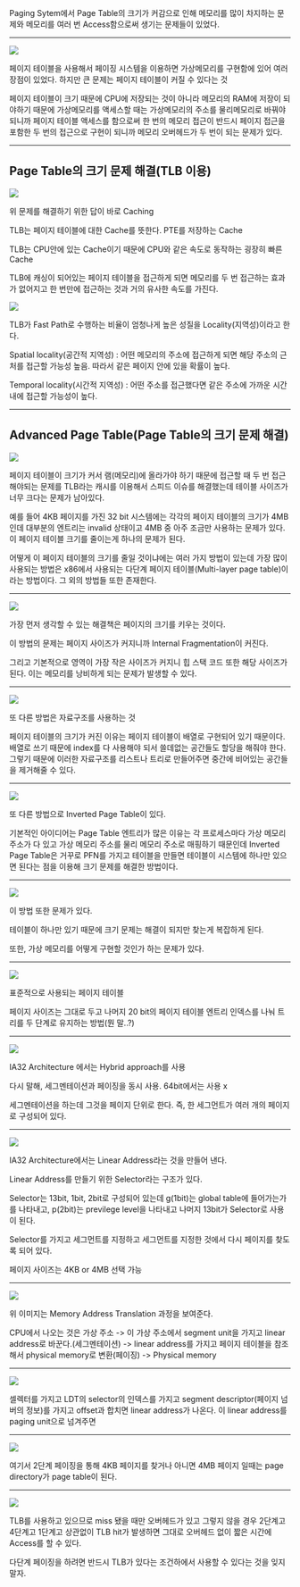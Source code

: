 Paging Sytem에서 Page Table의 크기가 커감으로 인해 메모리를 많이 차지하는 문제와 메모리를 여러 번 Access함으로써 생기는 문제들이 있었다.

----

<img src="./images/virtualmemory57.png" />

페이지 테이블을 사용해서 페이징 시스템을 이용하면 가상메모리를 구현함에 있어 여러 장점이 있었다. 하지만 큰 문제는 페이지 테이블이 커질 수 있다는 것

페이지 테이블이 크기 때문에 CPU에 저장되는 것이 아니라 메모리의 RAM에 저장이 되야하기 때문에 가상메모리를 액세스할 때는 가상메모리의 주소를 물리메모리로 바꿔야 되니까 페이지 테이블 액세스를 함으로써 한 번의 메모리 접근이 반드시 페이지 접근을 포함한 두 번의 접근으로 구현이 되니까 메모리 오버헤드가 두 번이 되는 문제가 있다.

----

## Page Table의 크기 문제 해결(TLB 이용)

<img src="./images/virtualmemory58.png" />

위 문제를 해결하기 위한 답이 바로 Caching

TLB는 페이지 테이블에 대한 Cache를 뜻한다. PTE를 저장하는 Cache

TLB는 CPU안에 있는 Cache이기 때문에 CPU와 같은 속도로 동작하는 굉장히 빠른 Cache

TLB에 캐싱이 되어있는 페이지 테이블을 접근하게 되면 메모리를 두 번 접근하는 효과가 없어지고 한 번만에 접근하는 것과 거의 유사한 속도를 가진다.



<img src="./images/virtualmemory59.png" />

TLB가 Fast Path로 수행하는 비율이 엄청나게 높은 성질을 Locality(지역성)이라고 한다.

Spatial locality(공간적 지역성) : 어떤 메모리의 주소에 접근하게 되면 해당 주소의 근처를 접근할 가능성 높음. 따라서 같은 페이지 안에 있을 확률이 높다.

Temporal locality(시간적 지역성) : 어떤 주소를 접근했다면 같은 주소에 가까운 시간 내에 접근할 가능성이 높다.

----

## Advanced Page Table(Page Table의 크기 문제 해결)

<img src="./images/virtualmemory60.png" />

페이지 테이블이 크기가 커서 램(메모리)에 올라가야 하기 때문에 접근할 때 두 번 접근해야되는 문제를 TLB라는 캐시를 이용해서 스피드 이슈를 해결했는데 테이블 사이즈가 너무 크다는 문제가 남아있다.

예를 들어 4KB 페이지를 가진 32 bit 시스템에는 각각의 페이지 테이블의 크기가 4MB인데 대부분의 엔트리는 invalid 상태이고 4MB 중 아주 조금만 사용하는 문제가 있다. 이 페이지 테이블 크기를 줄이는게 하나의 문제가 된다.

어떻게 이 페이지 테이블의 크기를 줄일 것이냐에는 여러 가지 방법이 있는데 가장 많이 사용되는 방법은 x86에서 사용되는 다단계 페이지 테이블(Multi-layer page table)이라는 방법이다. 그 외의 방법들 또한 존재한다.

----

<img src="./images/virtualmemory61.png" />

가장 먼저 생각할 수 있는 해결책은 페이지의 크기를 키우는 것이다.

이 방법의 문제는 페이지 사이즈가 커지니까 Internal Fragmentation이 커진다. 

그리고 기본적으로 영역이 가장 작은 사이즈가 커지니 힙 스택 코드 또한 해당 사이즈가 된다. 이는 메모리를 낭비하게 되는 문제가 발생할 수 있다.

----

<img src="./images/virtualmemory62.png" />

또 다른 방법은 자료구조를 사용하는 것

페이지 테이블의 크기가 커진 이유는 페이지 테이블이 배열로 구현되어 있기 때문이다. 배열로 쓰기 때문에 index를 다 사용해야 되서 쓸데없는 공간들도 할당을 해줘야 한다. 그렇기 때문에 이러한 자료구조를 리스트나 트리로 만들어주면 중간에 비어있는 공간들을 제거해줄 수 있다. 

----

<img src="./images/virtualmemory63.png" />

또 다른 방법으로 Inverted Page Table이 있다.

기본적인 아이디어는 Page Table 엔트리가 많은 이유는 각 프로세스마다 가상 메모리 주소가 다 있고 가상 메모리 주소를 물리 메모리 주소로 매핑하기 때문인데 Inverted Page Table은 거꾸로 PFN를 가지고 테이블을 만들면 테이블이 시스템에 하나만 있으면 된다는 점을 이용해 크기 문제를 해결한 방법이다.

----

<img src="./images/virtualmemory64.png" />

이 방법 또한 문제가 있다.

테이블이 하나만 있기 때문에 크기 문제는 해결이 되지만 찾는게 복잡하게 된다.  

또한, 가상 메모리를 어떻게 구현할 것인가 하는 문제가 있다.

----

<img src="./images/virtualmemory65.png" />

표준적으로 사용되는 페이지 테이블

페이지 사이즈는 그대로 두고 나머지 20 bit의 페이지 테이블 엔트리 인덱스를 나눠 트리를 두 단계로 유지하는 방법(뭔 말..?)

----

<img src="./images/virtualmemory66.png" />

IA32 Architecture 에서는 Hybrid approach를 사용

다시 말해, 세그멘테이션과 페이징을 동시 사용. 64bit에서는 사용 x

세그멘테이션을 하는데 그것을 페이지 단위로 한다. 즉, 한 세그먼트가 여러 개의 페이지로 구성되어 있다.

----

<img src="./images/virtualmemory67.png" />

IA32 Architecture에서는 Linear Address라는 것을 만들어 낸다.

Linear Address를 만들기 위한 Selector라는 구조가 있다. 

Selector는 13bit, 1bit, 2bit로 구성되어 있는데 g(1bit)는 global table에 들어가는가를 나타내고, p(2bit)는 previlege level을 나타내고 나머지 13bit가 Selector로 사용이 된다.

Selector를 가지고 세그먼트를 지정하고 세그먼트를 지정한 것에서 다시 페이지를 찾도록 되어 있다. 

페이지 사이즈는 4KB or 4MB 선택 가능

----

<img src="./images/virtualmemory68.png" />

위 이미지는 Memory Address Translation 과정을 보여준다.

CPU에서 나오는 것은 가상 주소 -> 이 가상 주소에서 segment unit을 가지고 linear address로 바꾼다.(세그멘테이션) -> linear address를 가지고 페이지 테이블을 참조해서 physical memory로 변환(페이징) -> Physical memory 

----

<img src="./images/virtualmemory69.png" />

셀렉터를 가지고 LDT의 selector의 인덱스를 가지고 segment descriptor(페이지 넘버의 정보)를 가지고 offset과 합치면 linear address가 나온다. 이 linear address를 paging unit으로 넘겨주면

----

<img src="./images/virtualmemory70.png" />

여기서 2단계 페이징을 통해 4KB 페이지를 찾거나 아니면 4MB 페이지 일때는 page directory가 page table이 된다.

----

<img src="./images/virtualmemory71.png" />

TLB를 사용하고 있으므로 miss 됐을 때만 오버헤드가 있고 그렇지 않을 경우 2단계고 4단계고 1단계고 상관없이 TLB hit가 발생하면 그대로 오버헤드 없이 짧은 시간에 Access를 할 수 있다.

다단계 페이징을 하려면 반드시 TLB가 있다는 조건하에서 사용할 수 있다는 것을 잊지 말자.